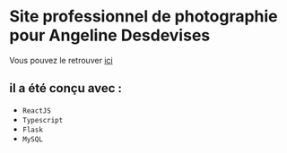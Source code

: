 # Site professionnel de photographie pour **Angeline Desdevises**

Vous pouvez le retrouver [ici](https://angelinedesdevises.fr])

## il a été conçu avec :

- `ReactJS`
- `Typescript`
- `Flask`
- `MySQL`
